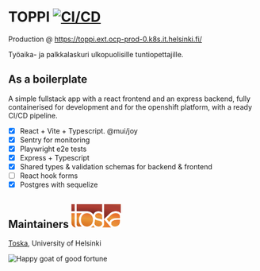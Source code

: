 # TOPPI [![CI/CD](https://github.com/UniversityOfHelsinkiCS/toppi/actions/workflows/production.yml/badge.svg)](https://github.com/UniversityOfHelsinkiCS/toppi/actions/workflows/production.yml)

Production @ https://toppi.ext.ocp-prod-0.k8s.it.helsinki.fi/

Työaika- ja palkkalaskuri ulkopuolisille tuntiopettajille.

## As a boilerplate

A simple fullstack app with a react frontend and an express backend, fully containerised for development and for the openshift platform, 
with a ready CI/CD pipeline.

- [x] React + Vite + Typescript. @mui/joy
- [x] Sentry for monitoring
- [x] Playwright e2e tests
- [x] Express + Typescript
- [x] Shared types & validation schemas for backend & frontend
- [ ] React hook forms
- [x] Postgres with sequelize

## Maintainers <img src=./public/toska13.png width=100px />

[Toska](https://toska.dev), University of Helsinki

<img src=https://em-content.zobj.net/source/animated-noto-color-emoji/356/goat_1f410.gif width=240px alt="Happy goat of good fortune" />
